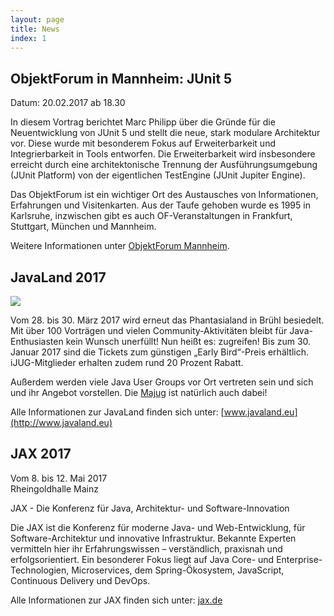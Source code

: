 ```yaml
---
layout: page
title: News
index: 1
---
```

## ObjektForum in Mannheim: JUnit 5

Datum: 20.02.2017 ab 18.30

In diesem Vortrag berichtet Marc Philipp über die Gründe für die Neuentwicklung von JUnit 5 und stellt die neue, stark modulare Architektur vor. Diese wurde mit besonderem Fokus auf Erweiterbarkeit und Integrierbarkeit in Tools entworfen. Die Erweiterbarkeit wird insbesondere erreicht durch eine architektonische Trennung der Ausführungsumgebung (JUnit Platform) von der eigentlichen TestEngine (JUnit Jupiter Engine).

Das ObjektForum ist ein wichtiger Ort des Austausches von Informationen, Erfahrungen und Visitenkarten. Aus der Taufe gehoben wurde es 1995 in Karlsruhe, inzwischen gibt es auch OF-Veranstaltungen in Frankfurt, Stuttgart, München und Mannheim.

Weitere Informationen unter [ObjektForum Mannheim](https://www.andrena.de/event/objektforum-mannheim).

## JavaLand 2017

<a href="http://www.javaland.eu"><img src="http://www.javaland.eu/fileadmin/images/2017/2016_08_15-JavaLand_2017-Banner-728x90.jpg"/></a>

Vom 28. bis 30. März 2017 wird erneut das Phantasialand in Brühl besiedelt. Mit über 100 Vorträgen und vielen Community-Aktivitäten bleibt für Java-Enthusiasten kein Wunsch unerfüllt! Nun heißt es: zugreifen! Bis zum 30. Januar 2017 sind die Tickets zum günstigen „Early Bird“-Preis erhältlich. iJUG-Mitglieder erhalten zudem rund 20 Prozent Rabatt.

Außerdem werden viele Java User Groups vor Ort vertreten sein und sich und ihr Angebot vorstellen. Die <a href="/">Majug</a> ist natürlich auch dabei!

Alle Informationen zur JavaLand finden sich unter: [www.javaland.eu](http://www.javaland.eu)

## JAX 2017

Vom 8. bis 12. Mai 2017                                                                                             
Rheingoldhalle Mainz

JAX - Die Konferenz für Java, Architektur- und Software-Innovation

Die JAX ist die Konferenz für moderne Java- und Web-Entwicklung, für Software-Architektur und innovative Infrastruktur. Bekannte Experten vermitteln hier ihr Erfahrungswissen – verständlich, praxisnah und erfolgsorientiert. Ein besonderer Fokus liegt auf Java Core- und Enterprise-Technologien, Microservices, dem Spring-Ökosystem, JavaScript, Continuous Delivery und DevOps.

Alle Informationen zur JAX finden sich unter: [jax.de](http://jax.de)
